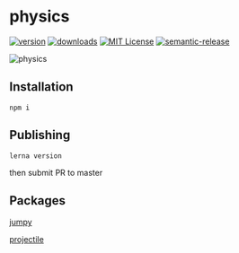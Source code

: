 # physics

[![version](https://img.shields.io/npm/v/physics-jumpy.svg?style=flat-square)](http://npm.im/physics-jumpy)
[![downloads](https://img.shields.io/npm/dm/physics-jumpy.svg?style=flat-square)](http://npm-stat.com/charts.html?package=physics-jumpy&from=2015-08-01)
[![MIT License](https://img.shields.io/npm/l/physics-jumpy.svg?style=flat-square)](http://opensource.org/licenses/MIT)
[![semantic-release](https://img.shields.io/badge/%20%20%F0%9F%93%A6%F0%9F%9A%80-semantic--release-e10079.svg?style=flat-square)](https://github.com/semantic-release/semantic-release)

![physics](https://i.imgur.com/mdfKh56.gif)

## Installation

```
npm i
```

## Publishing

```
lerna version
```

then submit PR to master

## Packages

[jumpy](https://github.com/qaiken/physics/tree/master/packages/physics-jumpy)

[projectile](https://github.com/qaiken/physics/tree/master/packages/physics-projectile)
